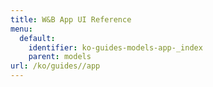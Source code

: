 ```yaml
---
title: W&B App UI Reference
menu:
  default:
    identifier: ko-guides-models-app-_index
    parent: models
url: /ko/guides//app
---
```




